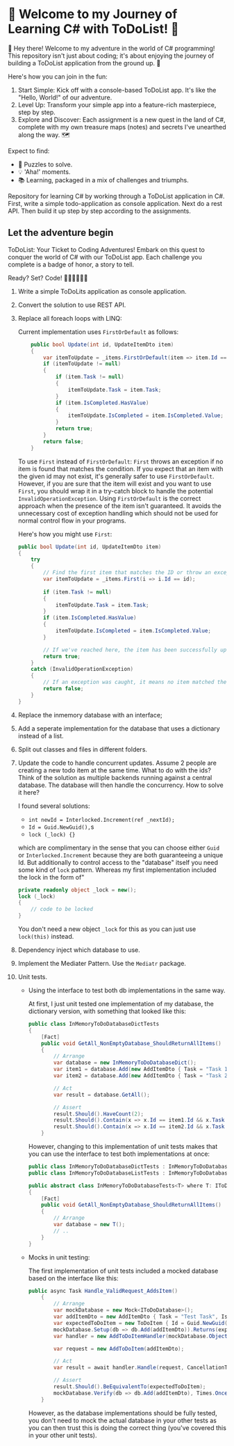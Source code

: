 # 🌟 Welcome to my Journey of Learning C# with ToDoList! 🌟

🎉 Hey there! Welcome to my adventure in the world of C# programming! This repository isn't just about coding; it's about enjoying the journey of building a ToDoList application from the ground up. 🚀

Here's how you can join in the fun:

1. Start Simple: Kick off with a console-based ToDoList app. It's like the "Hello, World!" of our adventure.
1. Level Up: Transform your simple app into a feature-rich masterpiece, step by step.
1. Explore and Discover: Each assignment is a new quest in the land of C#, complete with my own treasure maps (notes) and secrets I've unearthed along the way. 🗺️

Expect to find:

- 🤔 Puzzles to solve.
- 💡 'Aha!' moments.
- 📚 Learning, packaged in a mix of challenges and triumphs.


Repository for learning C# by working through a ToDoList application in C#. First, write a simple todo-application as console application. Next do a rest API. Then build it up step by step according to the assignments.

## Let the adventure begin

ToDoList: Your Ticket to Coding Adventures! Embark on this quest to conquer the world of C# with our ToDoList app. Each challenge you complete is a badge of honor, a story to tell. 

Ready? Set? Code! 🌈👨‍💻👩‍💻🌈

1.  Write a simple ToDoLits application as console application.
1.  Convert the solution to use REST API.
1.  Replace all foreach loops with LINQ:

    Current implementation uses `FirstOrDefault` as follows:
    ```csharp
        public bool Update(int id, UpdateItemDto item)
        {
            var itemToUpdate = _items.FirstOrDefault(item => item.Id == id);
            if (itemToUpdate != null)
            {
                if (item.Task != null)
                {
                    itemToUpdate.Task = item.Task;
                }
                if (item.IsCompleted.HasValue)
                {
                    itemToUpdate.IsCompleted = item.IsCompleted.Value;
                }
                return true;
            }
            return false;
        }
    ```
    To use `First` instead of `FirstOrDefault`: `First` throws an exception if no item is found that matches the condition. If you expect that an item with the given id may not exist, it's generally safer to use `FirstOrDefault`. However, if you are sure that the item will exist and you want to use `First`, you should wrap it in a try-catch block to handle the potential `InvalidOperationException`. Using `FirstOrDefault` is the correct approach when the presence of the item isn't guaranteed. It avoids the unnecessary cost of exception handling which should not be used for normal control flow in your programs.

    Here's how you might use  `First`:
    ```csharp
    public bool Update(int id, UpdateItemDto item)
    {
        try
        {
            // Find the first item that matches the ID or throw an exception if none found.
            var itemToUpdate = _items.First(i => i.Id == id);
            
            if (item.Task != null)
            {
                itemToUpdate.Task = item.Task;
            }
            if (item.IsCompleted.HasValue)
            {
                itemToUpdate.IsCompleted = item.IsCompleted.Value;
            }

            // If we've reached here, the item has been successfully updated.
            return true;
        }
        catch (InvalidOperationException)
        {
            // If an exception was caught, it means no item matched the ID.
            return false;
        }
    }
    ```
1.  Replace the inmemory database with an interface;
1.  Add a seperate implementation for the database that uses a dictionary instead of a list.
1.  Split out classes and files in different folders.
1.  Update the code to handle concurrent updates. Assume 2 people are creating a new todo item at the same time. What to do with the ids? Think of the solution as 
    multiple backends running against a central database. The database will then handle the concurrency. How to solve it here? 

    I found several solutions: 
    - `int newId = Interlocked.Increment(ref _nextId);`
    - `Id = Guid.NewGuid(),`s
    - `lock (_lock) {}`
    
    which are complimentary in the sense that you can choose either `Guid` or `Interlocked.Increment` because they are both guaranteeing a unique Id. But additionally to control access to the "database" itself you need some kind of `lock` pattern.
    Whereas my first implementation included the lock in the form of"
    ```csharp
    private readonly object _lock = new();
    lock (_lock)
    {
        // code to be locked
    }
    ``` 
    You don't need a new object `_lock` for this as you can just use `lock(this)` instead.
1.  Dependency inject which database to use.
1.  Implement the Mediater Pattern. Use the `Mediatr` package.
1.  Unit tests.
    
    - Using the interface to test both db implementations in the same way.

        At first, I just unit tested one implementation of my database, the dictionary version, with something that looked like this:
        ```csharp
        public class InMemoryToDoDatabaseDictTests
        {
            [Fact]
            public void GetAll_NonEmptyDatabase_ShouldReturnAllItems()
            {
                // Arrange
                var database = new InMemoryToDoDatabaseDict();
                var item1 = database.Add(new AddItemDto { Task = "Task 1", IsCompleted = false });
                var item2 = database.Add(new AddItemDto { Task = "Task 2", IsCompleted = true });

                // Act
                var result = database.GetAll();

                // Assert
                result.Should().HaveCount(2);
                result.Should().Contain(x => x.Id == item1.Id && x.Task == "Task 1" && x.IsCompleted == false);
                result.Should().Contain(x => x.Id == item2.Id && x.Task == "Task 2" && x.IsCompleted == true);
            }
        ```
        However, changing to this implementation of unit tests makes that you can use the interface to test both implementations at once:
        ```csharp
        public class InMemoryToDoDatabaseDictTests : InMemoryToDoDatabaseTests<InMemoryToDoDatabaseDict> { }
        public class InMemoryToDoDatabaseListTests : InMemoryToDoDatabaseTests<InMemoryToDoDatabaseList> { }

        public abstract class InMemoryToDoDatabaseTests<T> where T: IToDoDatabase, new()
        {
            [Fact]
            public void GetAll_NonEmptyDatabase_ShouldReturnAllItems()
            {
                // Arrange
                var database = new T();
                // ..
            }
        }
        ```

    - Mocks in unit testing: 
        
        The first implementation of unit tests included a mocked database based on the interface like this:
        ```csharp
        public async Task Handle_ValidRequest_AddsItem()
            {
                // Arrange
                var mockDatabase = new Mock<IToDoDatabase>();
                var addItemDto = new AddItemDto { Task = "Test Task", IsCompleted = false };
                var expectedToDoItem = new ToDoItem { Id = Guid.NewGuid(), Task = "Test Task", IsCompleted = false };
                mockDatabase.Setup(db => db.Add(addItemDto)).Returns(expectedToDoItem);
                var handler = new AddToDoItemHandler(mockDatabase.Object);

                var request = new AddToDoItem(addItemDto);

                // Act
                var result = await handler.Handle(request, CancellationToken.None);

                // Assert
                result.Should().BeEquivalentTo(expectedToDoItem);
                mockDatabase.Verify(db => db.Add(addItemDto), Times.Once);
            }
        ```
        However, as the database implementations should be fully tested, you don't need to mock the actual database in your other tests as you can then trust this is doing the correct thing (you've covered this in your other unit tests).
